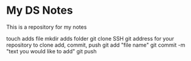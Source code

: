 # My DS Notes
This is a repository for my notes

touch adds file
mkdir adds folder
git clone SSH git address for your repository to clone
add, commit, push
git add "file name"
git commit -m "text you would like to add"
git push
